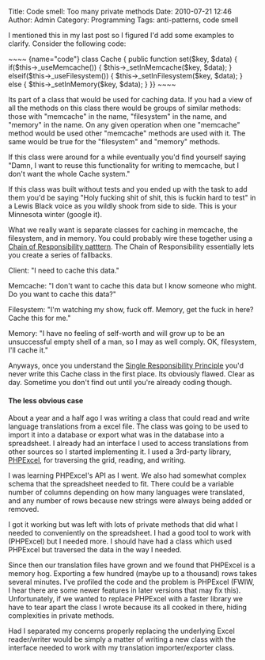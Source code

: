 Title: Code smell: Too many private methods
Date: 2010-07-21 12:46
Author: Admin
Category: Programming
Tags: anti-patterns, code smell

I mentioned this in my last post so I figured I'd add some examples to
clarify. Consider the following code:

</p>

<p>
~~~~ {name="code"}
class Cache {    public function set($key, $data) {        if($this->_useMemcache()) {            $this->_setInMemcache($key, $data);        } elseif($this->_useFilesystem()) {            $this->_setInFilesystem($key, $data);        } else {            $this->_setInMemory($key, $data);        }    }}
~~~~

</p>

Its part of a class that would be used for caching data. If you had a
view of all the methods on this class there would be groups of similar
methods: those with "memcache" in the name, "filesystem" in the name,
and "memory" in the name. On any given operation when one "memcache"
method would be used other "memcache" methods are used with it. The same
would be true for the "filesystem" and "memory" methods.

</p>

If this class were around for a while eventually you'd find yourself
saying "Damn, I want to reuse this functionality for writing to
memcache, but I don't want the whole Cache system."

</p>

If this class was built without tests and you ended up with the task to
add them you'd be saying "Holy fucking shit of shit, this is fuckin hard
to test" in a Lewis Black voice as you wildly shook from side to side.
This is your Minnesota winter (google it).

</p>

What we really want is separate classes for caching in memcache, the
filesystem, and in memory. You could probably wire these together using
a [Chain of Responsibility patttern][]. The Chain of Responsibility
essentially lets you create a series of fallbacks.

</p>

Client: "I need to cache this data."  

Memcache: "I don't want to cache this data but I know someone who might.
Do you want to cache this data?"  

Filesystem: "I'm watching my show, fuck off. Memory, get the fuck in
here? Cache this for me."  

Memory: "I have no feeling of self-worth and will grow up to be an
unsuccessful empty shell of a man, so I may as well comply. OK,
filesystem, I'll cache it."

</p>

Anyways, once you understand the [Single Responsibility Principle][]
you'd never write this Cache class in the first place. Its obviously
flawed. Clear as day. Sometime you don't find out until you're already
coding though.

</p>

#### The less obvious case

</p>

About a year and a half ago I was writing a class that could read and
write language translations from a excel file. The class was going to be
used to import it into a database or export what was in the database
into a spreadsheet. I already had an interface I used to access
translations from other sources so I started implementing it. I used a
3rd-party library, [PHPExcel][], for traversing the grid, reading, and
writing.

</p>

I was learning PHPExcel's API as I went. We also had somewhat complex
schema that the spreadsheet needed to fit. There could be a variable
number of columns depending on how many languages were translated, and
any number of rows because new strings were always being added or
removed.

</p>

I got it working but was left with lots of private methods that did what
I needed to conveniently on the spreadsheet. I had a good tool to work
with (PHPExcel) but I needed more. I should have had a class which used
PHPExcel but traversed the data in the way I needed.

</p>

Since then our translation files have grown and we found that PHPExcel
is a memory hog. Exporting a few hundred (maybe up to a thousand) rows
takes several minutes. I've profiled the code and the problem is
PHPExcel (FWIW, I hear there are some newer features in later versions
that may fix this). Unfortunately, if we wanted to replace PHPExcel with
a faster library we have to tear apart the class I wrote because its all
cooked in there, hiding complexities in private methods.

</p>

Had I separated my concerns properly replacing the underlying Excel
reader/writer would be simply a matter of writing a new class with the
interface needed to work with my translation importer/exporter class.

</p>

  [Chain of Responsibility patttern]: http://en.wikipedia.org/wiki/Chain-of-responsibility_pattern
  [Single Responsibility Principle]: http://en.wikipedia.org/wiki/Single_responsibility_principle
  [PHPExcel]: http://phpexcel.codeplex.com/
